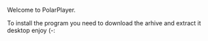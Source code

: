 Welcome to PolarPlayer.


To install the program you need to download the arhive and extract it desktop
enjoy (-:
